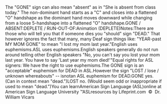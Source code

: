 The "GONE" sign can also mean "absent" as in "She is absent from class 
	today." The non-dominant hand starts as a "C" and closes into a 
	flattened "O" handshape as the dominant hand moves downward while changing 
	from a loose 5-handshape into a flattened "O" handshape.GONE / ABSENT:DEPLETE / RUN-OUT-OF:Animation (DEPLETE)Notes:There are those who will tell you that if someone dies you "should" 
			sign "DEAD." That however ignores the 
			fact that many, many Deaf sign things like: "YEAR-past MY MOM GONE" 
			to mean "I lost my mom last year."English uses euphemisms.ASL uses euphemisms.English speakers generally do not run around telling other English 
			speakers "No, you can't say you lost your mom last year. You have to 
			say 'Last year my mom died!'"Equal rights for ASL signers: We have the right to use euphemisms.The GONE sign is an "acceptable" euphemism for DEAD in ASL.However the sign "LOST / lose / unknown whereabouts" -- isnotan ASL 
			euphemism for DEAD.GONE yes. (Can in context mean "dead.")LOST no. (Would seem odd or inappropriate if used to mean "dead.")You can learnAmerican Sign Language (ASL)online at American Sign Language University ™ASLresources by Lifeprint.com  ©  Dr. William Vicars